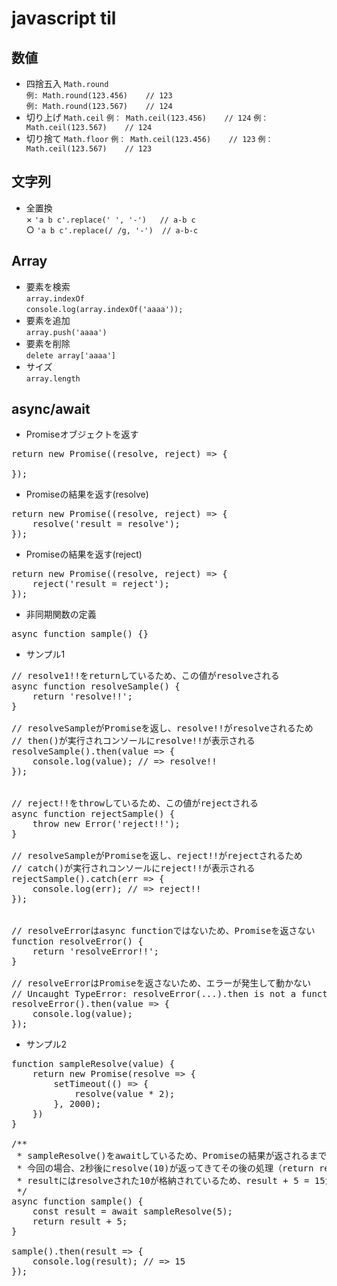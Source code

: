 # javascript til
## 数値
  - 四捨五入
    `Math.round`  
    `例: Math.round(123.456)    // 123`  
    `例: Math.round(123.567)    // 124`
  - 切り上げ
    `Math.ceil`
    `例： Math.ceil(123.456)    // 124`
    `例： Math.ceil(123.567)    // 124`
  - 切り捨て
    `Math.floor`
    `例： Math.ceil(123.456)    // 123`
    `例： Math.ceil(123.567)    // 123`

## 文字列
  - 全置換  
    × `'a b c'.replace(' ', '-')   // a-b c`  
    ○ `'a b c'.replace(/ /g, '-')  // a-b-c`

## Array
  - 要素を検索  
    `array.indexOf`  
    `console.log(array.indexOf('aaaa'));`
  - 要素を追加  
    `array.push('aaaa')`
  - 要素を削除  
    `delete array['aaaa']`
  - サイズ  
    `array.length`

## async/await
  - Promiseオブジェクトを返す
<pre>
return new Promise((resolve, reject) => {

});
</pre>
  - Promiseの結果を返す(resolve)
<pre>
return new Promise((resolve, reject) => {
    resolve('result = resolve');
});
</pre>
  - Promiseの結果を返す(reject)
<pre>
return new Promise((resolve, reject) => {
    reject('result = reject');
});
</pre>
  - 非同期関数の定義
<pre>
async function sample() {}
</pre>
  - サンプル1
<pre>
// resolve1!!をreturnしているため、この値がresolveされる
async function resolveSample() {
    return 'resolve!!';
}

// resolveSampleがPromiseを返し、resolve!!がresolveされるため
// then()が実行されコンソールにresolve!!が表示される
resolveSample().then(value => {
    console.log(value); // => resolve!!
});


// reject!!をthrowしているため、この値がrejectされる
async function rejectSample() {
    throw new Error('reject!!');
}

// resolveSampleがPromiseを返し、reject!!がrejectされるため
// catch()が実行されコンソールにreject!!が表示される
rejectSample().catch(err => {
    console.log(err); // => reject!!
});


// resolveErrorはasync functionではないため、Promiseを返さない
function resolveError() {
    return 'resolveError!!';
}

// resolveErrorはPromiseを返さないため、エラーが発生して動かない
// Uncaught TypeError: resolveError(...).then is not a function
resolveError().then(value => {
    console.log(value);
});
</pre>
  - サンプル2
<pre>
function sampleResolve(value) {
    return new Promise(resolve => {
        setTimeout(() => {
            resolve(value * 2);
        }, 2000);
    })
}

/**
 * sampleResolve()をawaitしているため、Promiseの結果が返されるまで処理が一時停止される
 * 今回の場合、2秒後にresolve(10)が返ってきてその後の処理（return result + 5;）が再開される
 * resultにはresolveされた10が格納されているため、result + 5 = 15がreturnされる
 */
async function sample() {
    const result = await sampleResolve(5);
    return result + 5;
}

sample().then(result => {
    console.log(result); // => 15
});
</pre>
